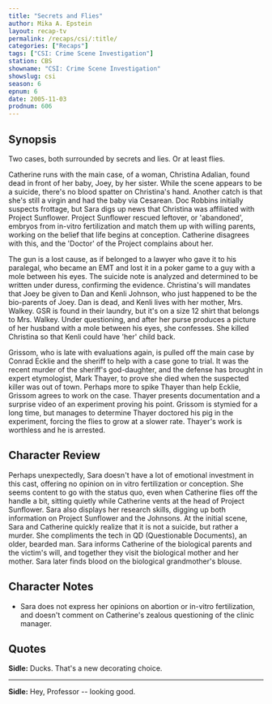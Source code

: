 ```yaml
---
title: "Secrets and Flies"
author: Mika A. Epstein
layout: recap-tv
permalink: /recaps/csi/:title/
categories: ["Recaps"]
tags: ["CSI: Crime Scene Investigation"]
station: CBS
showname: "CSI: Crime Scene Investigation"
showslug: csi
season: 6
epnum: 6
date: 2005-11-03  
prodnum: 606  
---
```


## Synopsis

Two cases, both surrounded by secrets and lies. Or at least flies.

Catherine runs with the main case, of a woman, Christina Adalian, found dead in front of her baby, Joey, by her sister. While the scene appears to be a suicide, there's no blood spatter on Christina's hand. Another catch is that she's still a virgin and had the baby via Cesarean. Doc Robbins initially suspects frottage, but Sara digs up news that Christina was affiliated with Project Sunflower. Project Sunflower rescued leftover, or 'abandoned', embryos from in-vitro fertilization and match them up with willing parents, working on the belief that life begins at conception. Catherine disagrees with this, and the 'Doctor' of the Project complains about her.

The gun is a lost cause, as if belonged to a lawyer who gave it to his paralegal, who became an EMT and lost it in a poker game to a guy with a mole between his eyes. The suicide note is analyzed and determined to be written under duress, confirming the evidence. Christina's will mandates that Joey be given to Dan and Kenli Johnson, who just happened to be the bio-parents of Joey. Dan is dead, and Kenli lives with her mother, Mrs. Walkey. GSR is found in their laundry, but it's on a size 12 shirt that belongs to Mrs. Walkey. Under questioning, and after her purse produces a picture of her husband with a mole between his eyes, she confesses. She killed Christina so that Kenli could have 'her' child back.

Grissom, who is late with evaluations again, is pulled off the main case by Conrad Ecklie and the sheriff to help with a case gone to trial. It was the recent murder of the sheriff's god-daughter, and the defense has brought in expert etymologist, Mark Thayer, to prove she died when the suspected killer was out of town. Perhaps more to spike Thayer than help Ecklie, Grissom agrees to work on the case. Thayer presents documentation and a surprise video of an experiment proving his point. Grissom is stymied for a long time, but manages to determine Thayer doctored his pig in the experiment, forcing the flies to grow at a slower rate. Thayer's work is worthless and he is arrested.

## Character Review

Perhaps unexpectedly, Sara doesn't have a lot of emotional investment in this cast, offering no opinion on in vitro fertilization or conception. She seems content to go with the status quo, even when Catherine flies off the handle a bit, sitting quietly while Catherine vents at the head of Project Sunflower. Sara also displays her research skills, digging up both information on Project Sunflower and the Johnsons. At the initial scene, Sara and Catherine quickly realize that it is not a suicide, but rather a murder. She compliments the tech in QD (Questionable Documents), an older, bearded man. Sara informs Catherine of the biological parents and the victim's will, and together they visit the biological mother and her mother. Sara later finds blood on the biological grandmother's blouse.

## Character Notes

* Sara does not express her opinions on abortion or in-vitro fertilization, and doesn't comment on Catherine's zealous questioning of the clinic manager.

## Quotes

**Sidle:** Ducks. That's a new decorating choice.  

- - -

**Sidle:** Hey, Professor -- looking good.